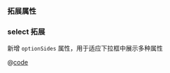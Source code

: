 ### 拓展属性

### select 拓展

新增 `optionSides` 属性，用于适应下拉框中展示多种属性

<code-contain compName="AttrsSelectSide" >

@[code](../../.vuepress/components/attrs/select-side.vue)

</code-contain>
